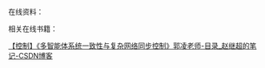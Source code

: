 

在线资料：

相关在线书籍：

[【控制】《多智能体系统一致性与复杂网络同步控制》郭凌老师-目录_赵继超的笔记-CSDN博客](https://blog.csdn.net/weixin_36815313/article/details/110956613)

